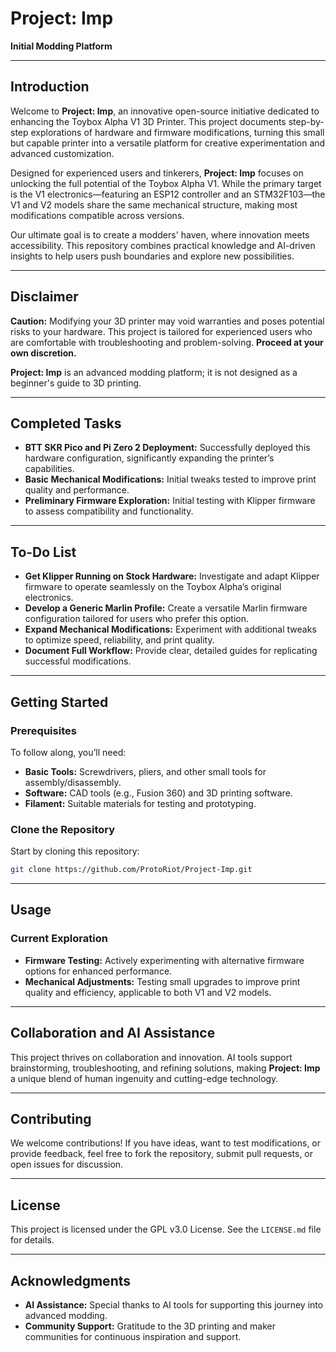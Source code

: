 # **Project: Imp**

**Initial Modding Platform**

---

## **Introduction**

Welcome to **Project: Imp**, an innovative open-source initiative dedicated to enhancing the Toybox Alpha V1 3D Printer. This project documents step-by-step explorations of hardware and firmware modifications, turning this small but capable printer into a versatile platform for creative experimentation and advanced customization.

Designed for experienced users and tinkerers, **Project: Imp** focuses on unlocking the full potential of the Toybox Alpha V1. While the primary target is the V1 electronics—featuring an ESP12 controller and an STM32F103—the V1 and V2 models share the same mechanical structure, making most modifications compatible across versions.

Our ultimate goal is to create a modders' haven, where innovation meets accessibility. This repository combines practical knowledge and AI-driven insights to help users push boundaries and explore new possibilities.

---

## **Disclaimer**

**Caution:** Modifying your 3D printer may void warranties and poses potential risks to your hardware. This project is tailored for experienced users who are comfortable with troubleshooting and problem-solving. **Proceed at your own discretion.**

**Project: Imp** is an advanced modding platform; it is not designed as a beginner's guide to 3D printing.

---

## **Completed Tasks**

- **BTT SKR Pico and Pi Zero 2 Deployment:** Successfully deployed this hardware configuration, significantly expanding the printer’s capabilities.
- **Basic Mechanical Modifications:** Initial tweaks tested to improve print quality and performance.
- **Preliminary Firmware Exploration:** Initial testing with Klipper firmware to assess compatibility and functionality.

---

## **To-Do List**

- **Get Klipper Running on Stock Hardware:** Investigate and adapt Klipper firmware to operate seamlessly on the Toybox Alpha’s original electronics.
- **Develop a Generic Marlin Profile:** Create a versatile Marlin firmware configuration tailored for users who prefer this option.
- **Expand Mechanical Modifications:** Experiment with additional tweaks to optimize speed, reliability, and print quality.
- **Document Full Workflow:** Provide clear, detailed guides for replicating successful modifications.

---

## **Getting Started**

### **Prerequisites**

To follow along, you’ll need:

- **Basic Tools:** Screwdrivers, pliers, and other small tools for assembly/disassembly.
- **Software:** CAD tools (e.g., Fusion 360) and 3D printing software.
- **Filament:** Suitable materials for testing and prototyping.

### **Clone the Repository**

Start by cloning this repository:

```bash
git clone https://github.com/ProtoRiot/Project-Imp.git
```

---

## **Usage**

### **Current Exploration**

- **Firmware Testing:** Actively experimenting with alternative firmware options for enhanced performance.
- **Mechanical Adjustments:** Testing small upgrades to improve print quality and efficiency, applicable to both V1 and V2 models.


---

## **Collaboration and AI Assistance**

This project thrives on collaboration and innovation. AI tools support brainstorming, troubleshooting, and refining solutions, making **Project: Imp** a unique blend of human ingenuity and cutting-edge technology.

---

## **Contributing**

We welcome contributions! If you have ideas, want to test modifications, or provide feedback, feel free to fork the repository, submit pull requests, or open issues for discussion.

---

## **License**

This project is licensed under the GPL v3.0 License. See the `LICENSE.md` file for details.

---

## **Acknowledgments**

- **AI Assistance:** Special thanks to AI tools for supporting this journey into advanced modding.
- **Community Support:** Gratitude to the 3D printing and maker communities for continuous inspiration and support.

